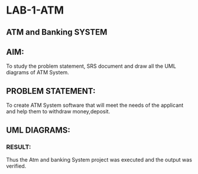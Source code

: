# LAB-1-ATM
## ATM and Banking SYSTEM
## AIM: 
To study the problem statement, SRS document and draw all the UML diagrams of ATM
System.
## PROBLEM STATEMENT:
To create ATM System software that will meet the needs of the applicant and help them
to withdraw money,deposit.
## UML DIAGRAMS:






### RESULT: 
Thus the Atm and banking System project was executed and the output was verified.
